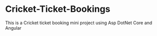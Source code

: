# Cricket-Ticket-Bookings
This is a Cricket ticket booking mini project using Asp DotNet Core and Angular
